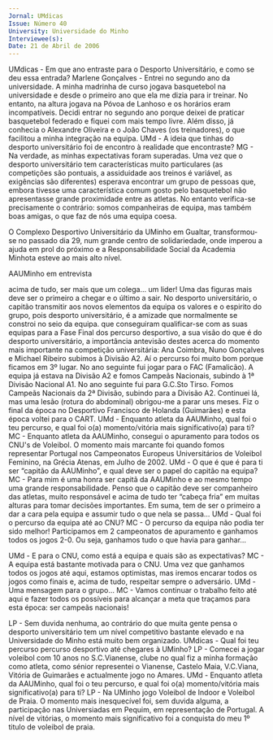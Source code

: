 ```yaml
---
Jornal: UMdicas
Issue: Número 40
University: Universidade do Minho
Interviewee(s): 
Date: 21 de Abril de 2006
---
```

UMdicas - Em que ano entraste para o Desporto
Universitário, e como se deu essa entrada?
Marlene Gonçalves - Entrei no segundo ano da
universidade. A minha madrinha de curso jogava
basquetebol na universidade e desde o primeiro ano
que ela me dizia para ir treinar. No entanto, na altura
jogava na Póvoa de Lanhoso e os horários eram
incompatíveis. Decidi entrar no segundo ano porque
deixei de praticar basquetebol federado e fiquei com
mais tempo livre. Além disso, já conhecia o Alexandre
Oliveira e o João Chaves (os treinadores), o que
facilitou a minha integração na equipa.
UMd - A ideia que tinhas do desporto universitário
foi de encontro à realidade que encontraste?
MG - Na verdade, as minhas expectativas foram
superadas. Uma vez que o desporto universitário tem
características muito particulares (as competições
são pontuais, a assiduidade aos treinos é variável, as
exigências são diferentes) esperava encontrar um
grupo de pessoas que, embora tivesse uma
característica comum gosto pelo basquetebol não
apresentasse grande proximidade entre as atletas.
No entanto verifica-se precisamente o contrário:
somos companheiras de equipa, mas também boas
amigas, o que faz de nós uma equipa coesa.

O Complexo Desportivo Universitário da UMinho em Gualtar, transformou-se no
passado dia 29, num grande centro de solidariedade, onde imperou a ajuda em
prol do próximo e a Responsabilidade Social da Academia Minhota esteve ao
mais alto nível.

AAUMinho em entrevista

acima de tudo, ser mais que um colega… um lider! Uma das figuras mais
deve ser o primeiro a chegar e o último a sair. No desporto universitário, o capitão
transmitir aos novos elementos da equipa os valores e o espirito do grupo, pois
desporto universitário, é a amizade que normalmente se constroi no seio da equipa.
que conseguiram qualificar-se com as suas equipas para a Fase Final dos
percurso desportivo, a sua visão do que é do desporto universitário, a importância
antevisão destes acerca do momento mais importante na competição universitária:
Ana Coimbra, Nuno Gonçalves e Michael Ribeiro
subimos à Divisão A2. Aí o percurso foi muito bom
porque ficamos em 3º lugar. No ano seguinte fui jogar
para o FAC (Famalicão). A equipa já estava na
Divisão A2 e fomos Campeãs Nacionais, subindo à 1ª
Divisão Nacional A1. No ano seguinte fui para
G.C.Sto Tirso. Fomos Campeãs Nacionais da 2ª
Divisão, subindo para a Divisão A2. Continuei lá, mas
uma lesão (rotura do abdominal) obrigou-me a parar
uns meses. Fiz o final da época no Desportivo
Francisco de Holanda (Guimarães) e esta época
voltei para o CART.
UMd - Enquanto atleta da AAUMinho, qual foi o teu
percurso, e qual foi o(a) momento/vitória mais
significativo(a) para ti?
MC - Enquanto atleta da AAUMinho, consegui o
apuramento para todos os CNU's de Voleibol. O
momento mais marcante foi quando fomos
representar Portugal nos Campeonatos Europeus
Universitários de Voleibol Feminino, na Grécia
Atenas, em Julho de 2002.
UMd - O que é que é para ti ser “capitão da
AAUMinho”, e qual deve ser o papel do capitão na
equipa?
MC - Para mim é uma honra ser capitã da AAUMinho
e ao mesmo tempo uma grande responsabilidade.
Penso que o capitão deve ser companheiro das
atletas, muito responsável e acima de tudo ter
“cabeça fria” em muitas alturas para tomar decisões
importantes. Em suma, tem de ser o primeiro a dar a
cara pela equipa e assumir tudo o que nela se
passa…
UMd - Qual foi o percurso da equipa até ao CNU?
MC - O percurso da equipa não podia ter sido melhor!
Participamos em 2 campeonatos de apuramento e
ganhamos todos os jogos 2-0. Ou seja, ganhamos
tudo o que havia para ganhar…

UMd - E para o CNU, como está a equipa e quais
são as expectativas?
MC - A equipa está bastante motivada para o CNU.
Uma vez que ganhamos todos os jogos até aqui,
estamos optimistas, mas iremos encarar todos os
jogos como finais e, acima de tudo, respeitar sempre
o adversário.
UMd - Uma mensagem para o grupo…
MC - Vamos continuar o trabalho feito até aqui e fazer
todos os possíveis para alcançar a meta que
traçamos para esta época: ser campeãs nacionais!

LP - Sem duvida nenhuma, ao contrário do que muita
gente pensa o desporto universitário tem um nível
competitivo bastante elevado e na Universidade do
Minho está muito bem organizado.
UMdicas - Qual foi teu percurso percurso
desportivo até chegares à UMinho?
LP - Comecei a jogar voleibol com 10 anos no
S.C.Vianense, clube no qual fiz a minha formação
como atleta, como sénior representei o Vianense,
Castelo Maia, V.C.Viana, Vitória de Guimarães e
actualmente jogo no Amares.
UMd - Enquanto atleta da AAUMinho, qual foi o teu
percurso, e qual foi o(a) momento/vitória mais
significativo(a) para ti?
LP - Na UMinho jogo Voleibol de Indoor e Voleibol de
Praia. O momento mais inesquecível foi, sem duvida
alguma, a participação nas Universiadas em Pequim,
em representação de Portugal. A nível de vitórias, o
momento mais significativo foi a conquista do meu 1º
titulo de voleibol de praia.